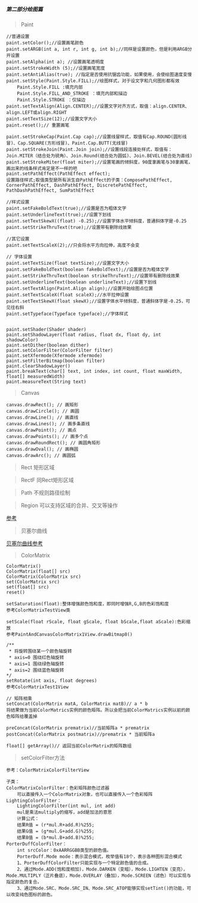 ##### 第二部分绘图篇

> Paint

    //普通设置
    paint.setColor();//设置画笔颜色
    paint.setARGB(int a, int r, int g, int b);//同样是设置颜色，但是利用ARGB分开设置
    paint.setAlpha(int a); //设置画笔透明度
    paint.setStrokeWidth (5);//设置画笔宽度
    paint.setAntiAlias(true); //指定是否使用抗锯齿功能，如果使用，会使绘图速度变慢
    paint.setStyle(Paint.Style.FILL);//绘图样式，对于设文字和几何图形都有效
        Paint.Style.FILL :填充内部
        Paint.Style.FILL_AND_STROKE ：填充内部和描边
        Paint.Style.STROKE ：仅描边
    paint.setTextAlign(Align.CENTER);//设置文字对齐方式，取值：align.CENTER、align.LEFT或align.RIGHT
    paint.setTextSize(12);//设置文字大小
    paint.reset();// 重置画笔

    paint.setStrokeCap(Paint.Cap cap);//设置线冒样式，取值有Cap.ROUND(圆形线冒)、Cap.SQUARE(方形线冒)、Paint.Cap.BUTT(无线冒)
    paint.setStrokeJoin(Paint.Join join);//设置线段连接处样式，取值有：Join.MITER（结合处为锐角）、Join.Round(结合处为圆弧)、Join.BEVEL(结合处为直线)
    paint.setStrokeMiter(float miter);//设置笔画的倾斜度，90度拿画笔与30拿画笔，画出来的线条样式肯定是不一样的吧
    paint.setPathEffect(PathEffect effect);
    设置路径样式;取值类型是所有派生自PathEffect的子类：ComposePathEffect, CornerPathEffect, DashPathEffect, DiscretePathEffect, PathDashPathEffect, SumPathEffect

    //样式设置
    paint.setFakeBoldText(true);//设置是否为粗体文字
    paint.setUnderlineText(true);//设置下划线
    paint.setTextSkewX((float) -0.25);//设置字体水平倾斜度，普通斜体字是-0.25
    paint.setStrikeThruText(true);//设置带有删除线效果

    //其它设置
    paint.setTextScaleX(2);//只会将水平方向拉伸，高度不会变

    // 字体设置
    paint.setTextSize(float textSize);//设置文字大小
    paint.setFakeBoldText(boolean fakeBoldText);//设置是否为粗体文字
    paint.setStrikeThruText(boolean strikeThruText);//设置带有删除线效果
    paint.setUnderlineText(boolean underlineText);//设置下划线
    paint.setTextAlign(Paint.Align align);//设置开始绘图点位置
    paint.setTextScaleX(float scaleX);//水平拉伸设置
    paint.setTextSkewX(float skewX);//设置字体水平倾斜度，普通斜体字是-0.25，可见往右斜
    paint.setTypeface(Typeface typeface);//字体样式


    paint.setShader(Shader shader)
    paint.setShadowLayer(float radius, float dx, float dy, int shadowColor)
    paint.setDither(boolean dither)
    paint.setColorFilter(ColorFilter filter)
    paint.setXfermode(Xfermode xfermode)
    paint.setFilterBitmap(boolean filter)
    paint.clearShadowLayer()
    paint.breakText(char[] text, int index, int count, float maxWidth, float[] measuredWidth)
    paint.measureText(String text)

> Canvas

    canvas.drawRect(); // 画矩形
    canvas.drawCircle(); // 画圆
    canvas.drawLine(); // 画直线
    canvas.drawLines(); // 画多条直线
    canvas.drawPoint(); // 画点
    canvas.drawPoints(); // 画多个点
    canvas.drawRoundRect(); // 画圆角矩形
    canvas.drawOval(); // 画椭圆
    canvas.drawArc(); // 画圆弧


> Rect 矩形区域




> RectF 同Rect矩形区域




> Path 不规则路径绘制


> Region 可以支持区域的合并、交叉等操作

[参考](/app/src/main/java/com/example/zhaogaofei/customerviewstudywithqihang/two_drawing/customer/PaintAndCanvas3View)


> 贝塞尔曲线

[贝塞尔曲线参考](https://blog.csdn.net/harvic880925/article/details/50995587)


> ColorMatrix

    ColorMatrix()
    ColorMatrix(float[] src)
    ColorMatrix(ColorMatrix src)
    set(ColorMatrix src)
    set(float[] src)
    reset()

    setSaturation(float):整体增强颜色饱和度，即同时增强R,G,B的色彩饱和度
    参考ColorMatrixTestView类

    setScale(float rScale, float gScale, float bScale,float aScale):色彩缩放
    参考PaintAndCanvasColorMatrix1View.drawBitmap8()

    /**
     * 将旋转围绕某一个颜色轴旋转
     * axis=0 围绕红色轴旋转
     * axis=1 围绕绿色轴旋转
     * axis=2 围绕蓝色轴旋转
    */
    setRotate(int axis, float degrees)
    参考ColorMatrixTest1View

    // 矩阵相乘
    setConcat(ColorMatrix matA, ColorMatrix matB)// a * b
    将结果做为当前ColorMatrics实例的颜色矩阵。所以会把当前ColorMatrics实例以前的颜色矩阵给覆盖掉

    preConcat(ColorMatrix prematrix)//当前矩阵a * prematrix
    postConcat(ColorMatrix postmatrix)//prematrix * 当前矩阵a

    float[] getArray()// 返回当前ColorMatrix的矩阵数组


> setColorFilter方法

    参考：ColorMatrixColorFilterView

    子类：
    ColorMatrixColorFilter：色彩矩阵颜色过滤器
        可以直接传入一个ColorMatrix对象，也可以直接传入一个色彩矩阵
    LightingColorFilter：
        LightingColorFilter(int mul, int add)
        mul是乘法multiply的缩写，add是加法的意思
        计算公式：
        结果R值 = (r*mul.R+add.R)%255;
        结果G值 = (g*mul.G+add.G)%255;
        结果B值 = (b*mul.B+add.B)%255;
    PorterDuffColorFilter：
        int srcColor：0xAARRGGBB类型的颜色值。
        PorterDuff.Mode mode：表示混合模式，枚举值有18个，表示各种图形混合模式
        1、PorterDuffColorFilter只能实现与一个特定颜色值的合成。
        2、通过Mode.ADD(饱和度相加)，Mode.DARKEN（变暗），Mode.LIGHTEN（变亮），Mode.MULTIPLY（正片叠底），Mode.OVERLAY（叠加），Mode.SCREEN（滤色）可以实现与指定颜色的复合。
        3、通过Mode.SRC、Mode.SRC_IN、Mode.SRC_ATOP能够实现setTint()的功能，可以改变纯色图标的颜色。



